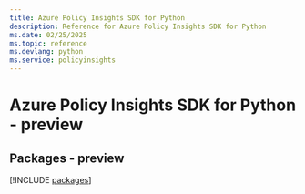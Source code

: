 ```yaml
---
title: Azure Policy Insights SDK for Python
description: Reference for Azure Policy Insights SDK for Python
ms.date: 02/25/2025
ms.topic: reference
ms.devlang: python
ms.service: policyinsights
---
```

# Azure Policy Insights SDK for Python - preview
## Packages - preview
[!INCLUDE [packages](policy-insights-index.md)]